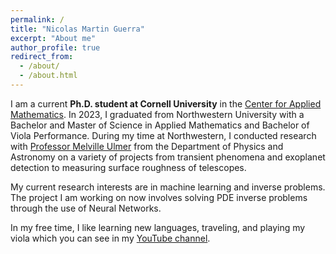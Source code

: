 ```yaml
---
permalink: /
title: "Nicolas Martin Guerra"
excerpt: "About me"
author_profile: true
redirect_from: 
  - /about/
  - /about.html
---
```


I am a current **Ph.D. student at Cornell University** in the [Center for Applied Mathematics](https://www.cam.cornell.edu/cam). In 2023, I graduated from Northwestern University with a Bachelor and Master of Science in Applied Mathematics and Bachelor of Viola Performance. During my time at Northwestern, I conducted research with [Professor Melville Ulmer](https://physics.northwestern.edu/people/faculty/core-faculty/melville-ulmer.html) from the Department of Physics and Astronomy on a variety of projects from transient phenomena  and exoplanet detection to measuring surface roughness of telescopes.

My current research interests are in machine learning and inverse problems. The project I am working on now involves solving PDE inverse problems through the use of Neural Networks.

In my free time, I like learning new languages, traveling, and playing my viola which you can see in my [YouTube channel](https://www.youtube.com/channel/UCMFvHpRq2CeAYqGrJvhR-iA).
